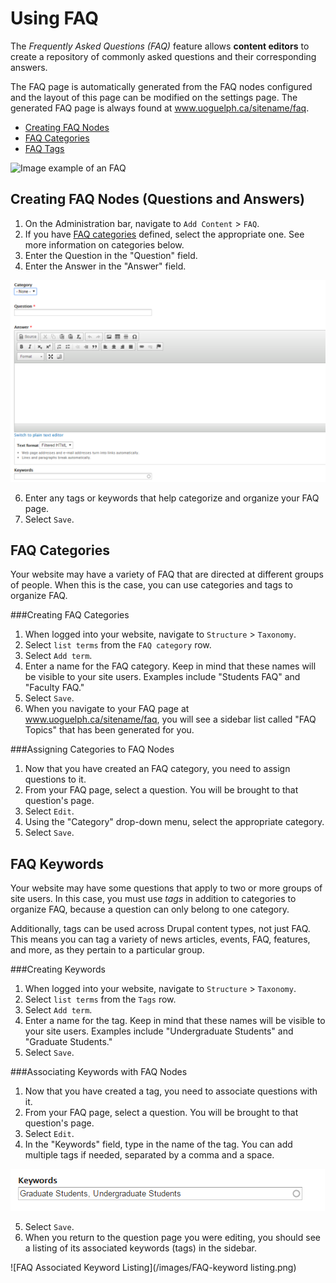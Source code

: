 # Using FAQ
The *Frequently Asked Questions (FAQ)* feature allows **content editors** to create a repository of commonly asked questions and their corresponding answers. 

The FAQ page is automatically generated from the FAQ nodes configured and the layout of this page can be modified on the settings page. The generated FAQ page is always found at www.uoguelph.ca/sitename/faq.

* [Creating FAQ Nodes](#creating-faq-nodes-questions-and-answers)
* [FAQ Categories](#faq-categories)
* [FAQ Tags](#faq-tags)

![Image example of an FAQ](../images/FAQexample.png)

## Creating FAQ Nodes (Questions and Answers)
1. On the Administration bar, navigate to `Add Content` > `FAQ`.
2. If you have [FAQ categories](../taxonomies.md#categories) defined, select the appropriate one. See more information on categories below.
4. Enter the Question in the "Question" field.
5. Enter the Answer in the "Answer" field.

![Image of an FAQ](../images/faq.png)

6. Enter any tags or keywords that help categorize and organize your FAQ page.
7. Select `Save`.
   
## FAQ Categories

Your website may have a variety of FAQ that are directed at different groups of people. When this is the case, you can use categories and tags to organize FAQ.

###Creating FAQ Categories
1. When logged into your website, navigate to `Structure` > `Taxonomy`.
2. Select `list terms` from the `FAQ category` row.
3. Select `Add term`.
4. Enter a name for the FAQ category. Keep in mind that these names will be visible to your site users. Examples include "Students FAQ" and "Faculty FAQ." 
5. Select `Save`.
6. When you navigate to your FAQ page at www.uoguelph.ca/sitename/faq, you will see a sidebar list called "FAQ Topics" that has been generated for you.

###Assigning Categories to FAQ Nodes
1. Now that you have created an FAQ category, you need to assign questions to it. 
2. From your FAQ page, select a question. You will be brought to that question's page.
3. Select `Edit`.
4. Using the "Category" drop-down menu, select the appropriate category. 
5. Select `Save`.

## FAQ Keywords

Your website may have some questions that apply to two or more groups of site users. In this case, you must use *tags* in addition to categories to organize FAQ, because a question can only belong to one category.

Additionally, tags can be used across Drupal content types, not just FAQ. This means you can tag a variety of news articles, events, FAQ, features, and more, as they pertain to a particular group. 

###Creating Keywords
1. When logged into your website, navigate to `Structure` > `Taxonomy`.
2. Select `list terms` from the `Tags` row.
3. Select `Add term`.
4. Enter a name for the tag. Keep in mind that these names will be visible to your site users. Examples include "Undergraduate Students" and "Graduate Students."
5. Select `Save`.

###Associating Keywords with FAQ Nodes
1. Now that you have created a tag, you need to associate questions with it. 
2. From your FAQ page, select a question. You will be brought to that question's page.
3. Select `Edit`.
4. In the "Keywords" field, type in the name of the tag. You can add multiple tags if needed, separated by a comma and a space.

 ![FAQ Keyword Field](/images/FAQ-tags.png)
 
5. Select `Save`.
6. When you return to the question page you were editing, you should see a listing of its associated keywords (tags) in the sidebar.

 ![FAQ Associated Keyword Listing](/images/FAQ-keyword listing.png)
